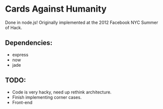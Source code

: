 # Cards Against Humanity

Done in node.js! Originally implemented at the 2012 Facebook NYC Summer of Hack.

## Dependencies:

- express
- now
- jade

## TODO:
- Code is very hacky, need up rethink architecture.
- Finish implementing corner cases.
- Front-end
